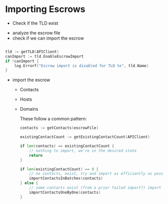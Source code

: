 # Importing Escrows

* Check if the TLD exist 
<!-- TODO: * Check if TLD.EnableEscrowImport is true -->
* analyze the escrow file
* check if we can import the escrow

```go

tld := getTLD(APIClient)
canImport := tld.EnableEscrowImport
if !canImport {
    log.Errorf("Escrow import is disabled for TLD %s", tld.Name)
}
```

* import the escrow
  * Contacts
  * Hosts
  * Domains

    These follow a common pattern:
    ```go
    contacts := getContacts(escrowFile)

    existingContactCount := getExistingContactCount(APIClient)

    if len(contacts) == existingContactCount {
        // nothing to import, we're in the desired state
        return
    }

    if len(existingContactCount) == 0 {
        // no contacts, exist, try and import as efficiently as possible
        importContactsInBatches(contacts)
    } else {
        // some contacts exist (from a prior failed import?) import one by one and skip over the ones that exist without an error
        importContactsOneByOne(contacts)
    }
    ```